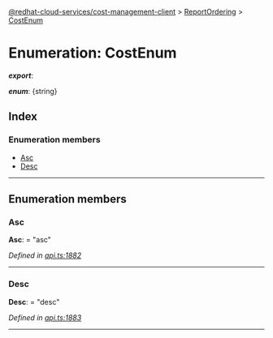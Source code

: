 [@redhat-cloud-services/cost-management-client](../README.md) > [ReportOrdering](../modules/reportordering.md) > [CostEnum](../enums/reportordering.costenum.md)

# Enumeration: CostEnum

*__export__*: 

*__enum__*: {string}

## Index

### Enumeration members

* [Asc](reportordering.costenum.md#asc)
* [Desc](reportordering.costenum.md#desc)

---

## Enumeration members

<a id="asc"></a>

###  Asc

**Asc**:  = "asc"

*Defined in [api.ts:1882](https://github.com/rvsia/javascript-clients/blob/master/packages/cost-management/api.ts#L1882)*

___
<a id="desc"></a>

###  Desc

**Desc**:  = "desc"

*Defined in [api.ts:1883](https://github.com/rvsia/javascript-clients/blob/master/packages/cost-management/api.ts#L1883)*

___

